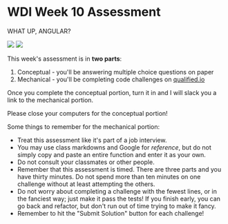# WDI Week 10 Assessment

WHAT UP, ANGULAR?

![](https://media2.giphy.com/media/l41lIgFWEcGDp4XkI/200.gif)
![](https://media0.giphy.com/media/12sHg8v0G84V20/200.gif)

This week's assessment is in **two parts**:

1. Conceptual - you'll be answering multiple choice questions on paper
2. Mechanical - you'll be completing code challenges on [qualified.io](https://www.qualified.io/)

Once you complete the conceptual portion, turn it in and I will slack you a link to the mechanical portion.

Please close your computers for the conceptual portion!

Some things to remember for the mechanical portion:

- Treat this assessment like it's part of a job interview.
- You may use class markdowns and Google for *reference*, but do not simply copy and paste an entire function and enter it as your own.
- Do not consult your classmates or other people.
- Remember that this assessment is timed. There are three parts and you have thirty minutes. Do not spend more than ten minutes on one challenge without at least attempting the others.
- Do not worry about completing a challenge with the fewest lines, or in the fanciest way; just make it pass the tests! If you finish early, you can go back and refactor, but don't run out of time trying to make it fancy.
- Remember to hit the "Submit Solution" button for each challenge!